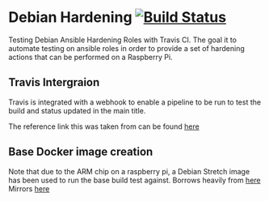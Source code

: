 # Debian Hardening [![Build Status](https://travis-ci.org/soapdish/debian_hardening.svg?branch=master)](https://travis-ci.org/soapdish/debian_hardening)

Testing Debian Ansible Hardening Roles with Travis CI.  The goal it to automate testing on ansible roles in order to provide a 
set of hardening actions that can be performed on a Raspberry Pi.  

## Travis Intergraion

Travis is integrated with a webhook to enable a pipeline to be run to test the build and status updated in the main title.

The reference link this was taken from can be found [here](https://blog.travis-ci.com/2017-11-30-testing-ansible-roles-using-docker-on-travis)

## Base Docker image creation 

Note that due to the ARM chip on a raspberry pi, a Debian Stretch image has been used to run the base build test against.
Borrows heavily from [here](https://github.com/moby/moby/blob/master/contrib/mkimage.sh)
Mirrors [here](http://mirror.ox.ac.uk/sites/archive.raspbian.org/archive/raspbian/)
